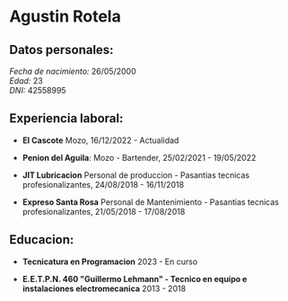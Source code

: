 # Agustin Rotela
## Datos personales:
_Fecha de nacimiento:_ 26/05/2000  
_Edad:_ 23  
_DNI:_ 42558995  

## Experiencia laboral:
- **El Cascote**
Mozo, 16/12/2022 - Actualidad  

- **Penion del Aguila**:
Mozo - Bartender, 25/02/2021 - 19/05/2022

- **JIT Lubricacion**
Personal de produccion - Pasantias tecnicas profesionalizantes, 24/08/2018 - 16/11/2018

- **Expreso Santa Rosa**
Personal de Mantenimiento - Pasantias tecnicas profesionalizantes, 21/05/2018 - 17/08/2018

## Educacion:
- **Tecnicatura en Programacion**
2023 - En curso

- **E.E.T.P.N. 460 "Guillermo Lehmann" - Tecnico en equipo e instalaciones electromecanica** 
2013 - 2018
